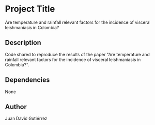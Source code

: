 # Project Title

Are temperature and rainfall relevant factors for the incidence of visceral leishmaniasis in Colombia?

## Description

Code shared to reproduce the results of the paper "Are temperature and rainfall relevant factors for the incidence of visceral leishmaniasis in Colombia?". 


## Dependencies

None


## Author

Juan David Gutiérrez  

